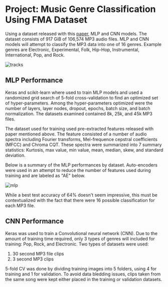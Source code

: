 # Project: Music Genre Classification Using FMA Dataset

Using  a dataset released with this [paper](https://arxiv.org/abs/1612.01840), MLP and CNN models. The dataset consists of 917 GiB of 106,574 MP3 audio files. MLP and CNN models will attempt to classify the MP3 data into one of 16 genres. Example genres are Electronic, Experimental, Folk, Hip-Hop, Instrumental, International, Pop, and Rock.  

![tracks](https://github.com/efarish/portfolio/assets/165571745/8b869a12-49bf-4ebf-998c-b970cfe4f8e6)

## MLP Performance

Keras and scikit-learn where used to train MLP models and used a randomized grid search of 5-fold cross-validation to find an optimized set of hyper-parameters. Among the hyper-parameters optimized were the number of layers, layer nodes, dropout, epochs, batch size, and batch normalization. The datasets examined contained 8k, 25k, and 45k MP3 files. 

The dataset used for training used pre-extracted features released with paper mentioned above. The feature consisted of a number of audio spectra including Fourier transforms, Mel-frequence cepstral coefficients (MFCC) and Chroma CQT. These spectra were summarized into 7 summary statistics: Kurtosis, max value, min value, mean, median, skew, and standard deviation.

Below is a summary of the MLP performances by dataset. Auto-encoders were used in an attempt to reduce the number of features used during training and are labeled as "AE" below. 

![mlp](https://github.com/efarish/portfolio/assets/165571745/e945ed1b-ef03-4229-adf6-e08de36c58bb)

While a best test accuracy of 64% doesn't seem impressive, this must be contextualized with the fact that there were 16 possible classification for each MP3 file. 

## CNN Performance

Keras was used to train a Convolutional neural network (CNN). Due to the amount of training time required, only 3 types of genres will included for training: Pop, Rock, and Electronic. Two types of datasets were used:

1.  30 second MP3 file clips
2.  3 second MP3 clips

5-fold CV was done by dividing training images into 5 folders, using 4 for training and 1 for validation. To avoid data bledding issues, clips taken from the same song were kept either placed in the training or validation datasets.








